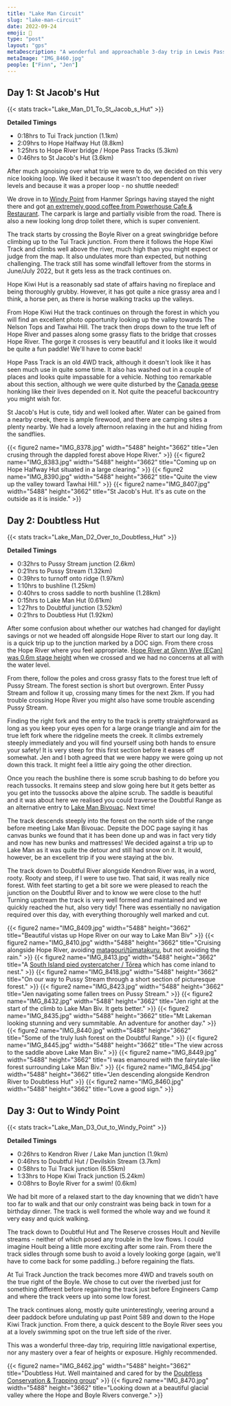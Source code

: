 ```yaml
---
title: "Lake Man Circuit"
slug: "lake-man-circuit"
date: 2022-09-24
emoji: 🥾
type: "post"
layout: "gps"
metaDescription: "A wonderful and approachable 3-day trip in Lewis Pass."
metaImage: "IMG_8460.jpg"
people: ["Finn", "Jen"]
---
```


## Day 1: St Jacob's Hut
{{< stats track="Lake_Man_D1_To_St_Jacob_s_Hut" >}}

__Detailed Timings__

- 0:18hrs to Tui Track junction (1.1km)
- 2:09hrs to Hope Halfway Hut (8.8km)
- 1:25hrs to Hope River bridge / Hope Pass Tracks (5.3km)
- 0:46hrs to St Jacob's Hut (3.6km)

After much agnoising over what trip we were to do, we decided on this very nice looking loop. We liked it because it wasn't too dependent on river levels and because it was a proper loop - no shuttle needed!

We drove in to [Windy Point](https://goo.gl/maps/L1L9N1w4r8mVjVJN6) from Hanmer Springs having stayed the night there and got [an extremely good coffee from Powerhouse Cafe & Restaurant](https://goo.gl/maps/iT6zTPFnQTLY1QGNA). The carpark is large and partially visible from the road. There is also a new looking long drop toilet there, which is super convenient.

The track starts by crossing the Boyle River on a great swingbridge before climbing up to the Tui Track junction. From there it follows the Hope Kiwi Track and climbs well above the river, much high than you might expect or judge from the map. It also undulates more than expected, but nothing challenging. The track still has some windfall leftover from the storms in June/July 2022, but it gets less as the track continues on.

Hope Kiwi Hut is a reasonably sad state of affairs having no fireplace and being thoroughly grubby. However, it has got quite a nice grassy area and I think, a horse pen, as there is horse walking tracks up the valleys.

From Hope Kiwi Hut the track continues on through the forest in which you will find an excellent photo opportunity looking up the valley towards The Nelson Tops and Tawhai Hill. The track then drops down to the true left of Hope River and passes along some grassy flats to the bridge that crosses Hope River. The gorge it crosses is very beautiful and it looks like it would be quite a fun paddle! We'll have to come back!

Hope Pass Track is an old 4WD track, although it doesn't look like it has seen much use in quite some time. It also has washed out in a couple of places and looks quite impassable for a vehicle. Nothing too remarkable about this section, although we were quite disturbed by the [Canada geese](https://nzbirdsonline.org.nz/species/canada-goose) honking like their lives depended on it. Not quite the peaceful backcountry you might wish for.

St Jacob's Hut is cute, tidy and well looked after. Water can be gained from a nearby creek, there is ample firewood, and there are camping sites a plenty nearby. We had a lovely afternoon relaxing in the hut and hiding from the sandflies.


{{< figure2 name="IMG_8378.jpg" width="5488" height="3662" title="Jen crusing through the dappled forest above Hope River." >}}
{{< figure2 name="IMG_8383.jpg" width="5488" height="3662" title="Coming up on Hope Halfway Hut situated in a large clearing." >}}
{{< figure2 name="IMG_8390.jpg" width="5488" height="3662" title="Quite the view up the valley toward Tawhai Hill." >}}
{{< figure2 name="IMG_8407.jpg" width="5488" height="3662" title="St Jacob's Hut. It's as cute on the outside as it is inside." >}}

## Day 2: Doubtless Hut
{{< stats track="Lake_Man_D2_Over_to_Doubtless_Hut" >}}

__Detailed Timings__

- 0:32hrs to Pussy Stream junction (2.6km)
- 0:21hrs to Pussy Stream (1.32km)
- 0:39hrs to turnoff onto ridge (1.97km)
- 1:10hrs to bushline (1.25km)
- 0:40hrs to cross saddle to north bushline (1.28km)
- 0:15hrs to Lake Man Hut (0.61km)
- 1:27hrs to Doubtful junction (3.52km)
- 0:21hrs to Doubtless Hut (1.92km)

After some confusion about whether our watches had changed for daylight savings or not we headed off alongside Hope River to start our long day. It is a quick trip up to the junction marked by a DOC sign. From there cross the Hope River where you feel appropriate. [Hope River at Glynn Wye (ECan) was 0.6m stage height](https://www.ecan.govt.nz/data/riverflow/sitedetails/64608) when we crossed and we had no concerns at all with the water level.

From there, follow the poles and cross grassy flats to the forest true left of Pussy Stream. The forest section is short but overgrown. Enter Pussy Stream and follow it up, crossing many times for the next 2km. If you had trouble crossing Hope River you might also have some trouble ascending Pussy Stream.

Finding the right fork and the entry to the track is pretty straightforward as long as you keep your eyes open for a large orange triangle and aim for the true left fork where the ridgeline meets the creek. It climbs extremely steeply immediately and you will find yourself using both hands to ensure your safety! It is very steep for this first section before it eases off somewhat. Jen and I both agreed that we were happy we were going up not down this track. It might feel a little airy going the other direction.

Once you reach the bushline there is some scrub bashing to do before you reach tussocks. It remains steep and slow going here but it gets better as you get into the tussocks above the alpine scrub. The saddle is beautiful and it was about here we realised you could traverse the Doubtful Range as an alternative entry to [Lake Man Bivouac](https://www.doc.govt.nz/parks-and-recreation/places-to-go/canterbury/places/lake-sumner-forest-park/things-to-do/huts/lake-man-bivvy/). Next time!

The track descends steeply into the forest on the north side of the range before meeting Lake Man Bivouac. Depsite the DOC page saying it has canvas bunks we found that it has been done up and was in fact very tidy and now has new bunks and mattresses! We decided against a trip up to Lake Man as it was quite the detour and still had snow on it. It would, however, be an excellent trip if you were staying at the biv.

The track down to Doubtful River alongside Kendron River was, in a word, rooty. Rooty and steep, if I were to use two. That said, it was really nice forest. With feet starting to get a bit sore we were pleased to reach the junction on the Doubtful River and to know we were close to the hut! Turning upstream the track is very well formed and maintained and we quickly reached the hut, also very tidy! There was essentially no navigation required over this day, with everything thoroughly well marked and cut.

{{< figure2 name="IMG_8409.jpg" width="5488" height="3662" title="Beautiful vistas up Hope River on our way to Lake Man Biv" >}}
{{< figure2 name="IMG_8410.jpg" width="5488" height="3662" title="Cruising alongside Hope River, avoiding [matagouri/tūmatakuru](https://www.doc.govt.nz/nature/native-plants/matagouri-wild-irishman/), but not avoiding the rain." >}}
{{< figure2 name="IMG_8413.jpg" width="5488" height="3662" title="A [South Island pied oystercatcher / Tōrea](https://nzbirdsonline.org.nz/species/south-island-pied-oystercatcher) which has come inland to nest." >}}
{{< figure2 name="IMG_8418.jpg" width="5488" height="3662" title="On our way to Pussy Stream through a short section of picturesque forest." >}}
{{< figure2 name="IMG_8423.jpg" width="5488" height="3662" title="Jen navigating some fallen trees on Pussy Stream." >}}
{{< figure2 name="IMG_8432.jpg" width="5488" height="3662" title="Jen right at the start of the climb to Lake Man Biv. It gets better." >}}
{{< figure2 name="IMG_8435.jpg" width="5488" height="3662" title="Mt Lakeman looking stunning and very summitable. An adventure for another day." >}}
{{< figure2 name="IMG_8440.jpg" width="5488" height="3662" title="Some of the truly lush forest on the Doubtful Range." >}}
{{< figure2 name="IMG_8445.jpg" width="5488" height="3662" title="The view across to the saddle above Lake Man Biv." >}}
{{< figure2 name="IMG_8449.jpg" width="5488" height="3662" title="I was enamoured with the fairytale-like forest surrounding Lake Man Biv." >}}
{{< figure2 name="IMG_8454.jpg" width="5488" height="3662" title="Jen descending alongside Kendron River to Doubtless Hut" >}}
{{< figure2 name="IMG_8460.jpg" width="5488" height="3662" title="Love a good sign." >}}

## Day 3: Out to Windy Point
{{< stats track="Lake_Man_D3_Out_to_Windy_Point" >}}

__Detailed Timings__

- 0:26hrs to Kendron River / Lake Man junction (1.9km)
- 0:46hrs to Doubtful Hut / Devilskin Stream (3.7km)
- 0:58hrs to Tui Track junction (6.55km)
- 1:33hrs to Hope Kiwi Track junction (5.24km)
- 0:08hrs to Boyle River for a swim! (0.6km)

We had bit more of a relaxed start to the day knowning that we didn't have too far to walk and that our only constraint was being back in town for a birthday dinner. The track is well formed the whole way and we found it very easy and quick walking.

The track down to Doubtful Hut and The Reserve crosses Hoult and Neville streams - neither of which posed any trouble in the low flows. I could imagine Hoult being a little more exciting after some rain. From there the track sidles through some bush to avoid a lovely looking gorge (again, we'll have to come back for some paddling..) before regaining the flats.

At Tui Track Junction the track becomes more 4WD and travels south on the true right of the Boyle. We chose to cut over the riverbed just for something different before regaining the track just before Engineers Camp and where the track veers up into some low forest.

The track continues along, mostly quite uninterestingly, veering around a deer paddock before undulating up past Point 589 and down to the Hope Kiwi Track junction. From there, a quick descent to the Boyle River sees you at a lovely swimming spot on the true left side of the river.

This was a wonderful three-day trip, requiring little navigational expertise, nor any mastery over a fear of heights or exposure. Highly recommended.

{{< figure2 name="IMG_8462.jpg" width="5488" height="3662" title="Doubtless Hut. Well maintained and cared for by the [Doubtless Conservation & Trapping group](https://www.facebook.com/DoubtfulValleyRestoration/)" >}}
{{< figure2 name="IMG_8470.jpg" width="5488" height="3662" title="Looking down at a beautiful glacial valley where the Hope and Boyle Rivers converge." >}}
